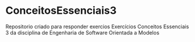 # ConceitosEssenciais3
Repositorio criado para responder exercios Exercícios Conceitos Essenciais 3 da disciplina de Engenharia de Software Orientada a Modelos
